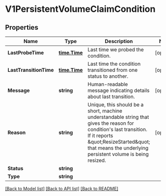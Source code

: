 # V1PersistentVolumeClaimCondition

## Properties
Name | Type | Description | Notes
------------ | ------------- | ------------- | -------------
**LastProbeTime** | [**time.Time**](time.Time.md) | Last time we probed the condition. | [optional] 
**LastTransitionTime** | [**time.Time**](time.Time.md) | Last time the condition transitioned from one status to another. | [optional] 
**Message** | **string** | Human-readable message indicating details about last transition. | [optional] 
**Reason** | **string** | Unique, this should be a short, machine understandable string that gives the reason for condition&#39;s last transition. If it reports \&quot;ResizeStarted\&quot; that means the underlying persistent volume is being resized. | [optional] 
**Status** | **string** |  | 
**Type** | **string** |  | 

[[Back to Model list]](../README.md#documentation-for-models) [[Back to API list]](../README.md#documentation-for-api-endpoints) [[Back to README]](../README.md)



